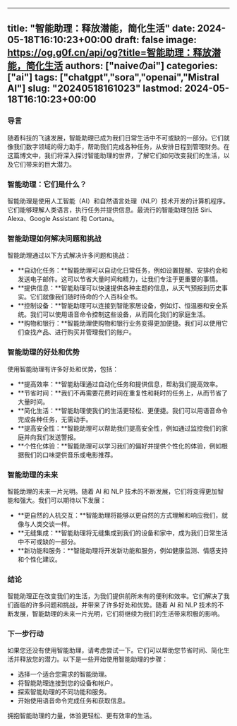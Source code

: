 
---
title: "智能助理：释放潜能，简化生活"
date: 2024-05-18T16:10:23+00:00
draft: false
image: https://og.g0f.cn/api/og?title=智能助理：释放潜能，简化生活
authors: ["naiveのai"]
categories: ["ai"]
tags: ["chatgpt","sora","openai","Mistral AI"]
slug: "20240518161023"
lastmod: 2024-05-18T16:10:23+00:00
---
### 导言

随着科技的飞速发展，智能助理已成为我们日常生活中不可或缺的一部分。它们就像我们数字领域的得力助手，帮助我们完成各种任务，从安排日程到管理财务。在这篇博文中，我们将深入探讨智能助理的世界，了解它们如何改变我们的生活，以及它们带来的巨大潜力。

### 智能助理：它们是什么？

智能助理是使用人工智能（AI）和自然语言处理（NLP）技术开发的计算机程序。它们能够理解人类语言，执行任务并提供信息。最流行的智能助理包括 Siri、Alexa、Google Assistant 和 Cortana。

### 智能助理如何解决问题和挑战

智能助理通过以下方式解决许多问题和挑战：

* **自动化任务：**智能助理可以自动化日常任务，例如设置提醒、安排约会和发送电子邮件。这可以节省大量时间和精力，让我们专注于更重要的事情。
* **提供信息：**智能助理可以快速提供各种主题的信息，从天气预报到历史事实。它们就像我们随时待命的个人百科全书。
* **控制设备：**智能助理可以连接到智能家居设备，例如灯、恒温器和安全系统。我们可以使用语音命令控制这些设备，从而简化我们的家庭生活。
* **购物和银行：**智能助理使购物和银行业务变得更加便捷。我们可以使用它们查找产品、进行购买并管理我们的账户。

### 智能助理的好处和优势

使用智能助理有许多好处和优势，包括：

* **提高效率：**智能助理通过自动化任务和提供信息，帮助我们提高效率。
* **节省时间：**我们不再需要花费时间在重复性和耗时的任务上，从而节省了大量时间。
* **简化生活：**智能助理使我们的生活更轻松、更便捷。我们可以用语音命令完成各种任务，无需动手。
* **提高安全性：**智能助理可以帮助我们提高安全性，例如通过监控我们的家庭并向我们发送警报。
* **个性化体验：**智能助理可以学习我们的偏好并提供个性化的体验，例如根据我们的口味提供音乐或电影推荐。

### 智能助理的未来

智能助理的未来一片光明。随着 AI 和 NLP 技术的不断发展，它们将变得更加智能和强大。我们可以期待以下发展：

* **更自然的人机交互：**智能助理将能够以更自然的方式理解和响应我们，就像与人类交谈一样。
* **无缝集成：**智能助理将无缝集成到我们的设备和家中，成为我们日常生活中不可或缺的一部分。
* **新功能和服务：**智能助理将开发新功能和服务，例如健康监测、情感支持和个性化建议。

### 结论

智能助理正在改变我们的生活，为我们提供前所未有的便利和效率。它们解决了我们面临的许多问题和挑战，并带来了许多好处和优势。随着 AI 和 NLP 技术的不断发展，智能助理的未来一片光明，它们将继续为我们的生活带来积极的影响。

### 下一步行动

如果您还没有使用智能助理，请考虑尝试一下。它们可以帮助您节省时间、简化生活并释放您的潜力。以下是一些开始使用智能助理的步骤：

* 选择一个适合您需求的智能助理。
* 将智能助理连接到您的设备和帐户。
* 探索智能助理的不同功能和服务。
* 开始使用语音命令完成任务和获取信息。

拥抱智能助理的力量，体验更轻松、更有效率的生活。